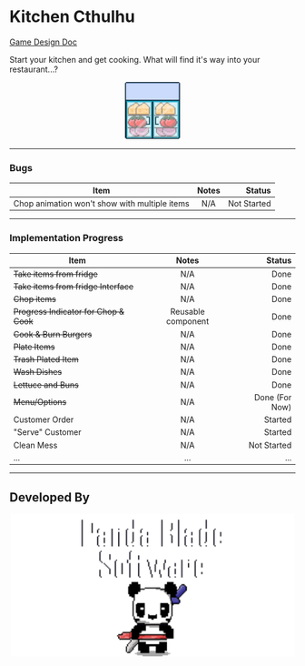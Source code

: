 # Kitchen Cthulhu

[Game Design Doc](https://docs.google.com/document/d/1V6WJQ0nylHAiPOP4INVv6p-xo8GPl4U6ZOB27i1bJR8/edit#heading=h.ed7osj5yobct)

Start your kitchen and get cooking. What will find it's way into your restaurant...?

<p align = "center">
    <img src="sprite_assets\kitchen\spr_fridge.png" width=100>
</p>

---
### Bugs
| Item | Notes | Status |
|----------|:-------------:|------:|
| Chop animation won't show with multiple items | N/A | Not Started |

---

### Implementation Progress
| Item | Notes | Status |
|----------|:-------------:|------:|
| ~~Take items from fridge~~ | N/A | Done |
| ~~Take items from fridge Interface~~ | N/A | Done |
| ~~Chop items~~ | N/A | Done |
| ~~Progress Indicator for Chop & Cook~~ | Reusable component | Done |
| ~~Cook & Burn Burgers~~ | N/A | Done |
| ~~Plate Items~~ | N/A | Done |
| ~~Trash Plated Item~~ | N/A | Done |
| ~~Wash Dishes~~ | N/A | Done |
| ~~Lettuce and Buns~~ | N/A | Done |
| ~~Menu/Options~~ | N/A | Done (For Now) |
| Customer Order | N/A | Started |
| "Serve" Customer | N/A | Started |
| Clean Mess | N/A | Not Started |
| ... | ... | ... |

---

## Developed By
<p align = "center">
    <img src="./sprite_assets/panda_blade/spr_panda_blade_software_panda.png" width=500>
</p>